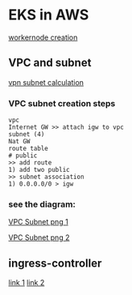# EKS in AWS

[workernode creation](https://docs.aws.amazon.com/eks/latest/userguide/launch-workers.html)


## VPC and subnet

[vpn subnet calculation](http://www.vlsm-calc.net/)


### VPC subnet creation steps

```
vpc
Internet GW >> attach igw to vpc
subnet (4)
Nat GW
route table  
# public
>> add route 
1) add two public
>> subnet association
1) 0.0.0.0/0 > igw
```

### see the diagram:

[VPC Subnet png 1](https://github.com/akhilrajmailbox/Kubernetes/blob/master/aws-eks/HA-Subnet.png) 

[VPC Subnet png 2](https://github.com/akhilrajmailbox/Kubernetes/blob/master/aws-eks/vpc_subnet.png)


## ingress-controller

[link 1](https://aws.amazon.com/blogs/opensource/kubernetes-ingress-aws-alb-ingress-controller/)
[link 2](https://github.com/kubernetes-sigs/aws-alb-ingress-controller/blob/master/docs/guide/ingress/annotation.md)
